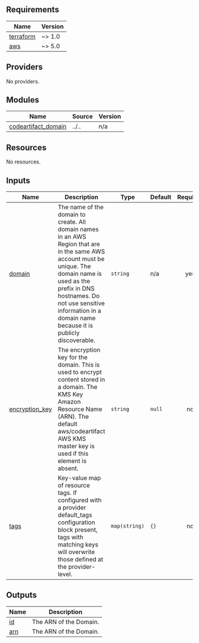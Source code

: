 <!-- BEGINNING OF PRE-COMMIT-TERRAFORM DOCS HOOK -->
## Requirements

| Name | Version |
|------|---------|
| <a name="requirement_terraform"></a> [terraform](#requirement\_terraform) | ~> 1.0 |
| <a name="requirement_aws"></a> [aws](#requirement\_aws) | ~> 5.0 |

## Providers

No providers.

## Modules

| Name | Source | Version |
|------|--------|---------|
| <a name="module_codeartifact_domain"></a> [codeartifact\_domain](#module\_codeartifact\_domain) | ../.. | n/a |

## Resources

No resources.

## Inputs

| Name | Description | Type | Default | Required |
|------|-------------|------|---------|:--------:|
| <a name="input_domain"></a> [domain](#input\_domain) | The name of the domain to create. All domain names in an AWS Region that are in the same AWS account must be unique. The domain name is used as the prefix in DNS hostnames. Do not use sensitive information in a domain name because it is publicly discoverable. | `string` | n/a | yes |
| <a name="input_encryption_key"></a> [encryption\_key](#input\_encryption\_key) | The encryption key for the domain. This is used to encrypt content stored in a domain. The KMS Key Amazon Resource Name (ARN). The default aws/codeartifact AWS KMS master key is used if this element is absent. | `string` | `null` | no |
| <a name="input_tags"></a> [tags](#input\_tags) | Key-value map of resource tags. If configured with a provider default\_tags configuration block present, tags with matching keys will overwrite those defined at the provider-level. | `map(string)` | `{}` | no |

## Outputs

| Name | Description |
|------|-------------|
| <a name="output_id"></a> [id](#output\_id) | The ARN of the Domain. |
| <a name="output_arn"></a> [arn](#output\_arn) | The ARN of the Domain. |
<!-- END OF PRE-COMMIT-TERRAFORM DOCS HOOK -->
